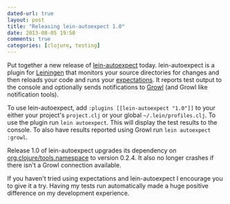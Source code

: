 ```yaml
---
dated-url: true
layout: post
title: "Releasing lein-autoexpect 1.0"
date: 2013-08-05 19:50
comments: true
categories: [clojure, testing]
---
```


Put together a new release of
[lein-autoexpect](https://github.com/jakemcc/lein-autoexpect) today.
lein-autoexpect is a plugin for [Leiningen](http://leiningen.org/)
that monitors your source directories for changes and then reloads
your code and runs your
[expectations](https://github.com/jaycfields/expectations). It reports
test output to the console and optionally sends notifications to
[Growl](http://growl.info/) (and Growl like notification tools).

To use lein-autoexpect, add `:plugins [[lein-autoexpect "1.0"]]` to
your either your project's `project.clj` or your global
`~/.lein/profiles.clj`. To use the plugin run `lein autoexpect`.
This will display the test results to the console. To also have
results reported using Growl run `lein autoexpect :growl`.

Release 1.0 of lein-autoexpect upgrades its dependency on
[org.clojure/tools.namespace](https://github.com/clojure/tools.namespace/)
to version 0.2.4. It also no longer crashes if there isn't a Growl
connection available.

If you haven't tried using expectations and lein-autoexpect I
encourage you to give it a try. Having my tests run automatically made
a huge positive difference on my development experience.